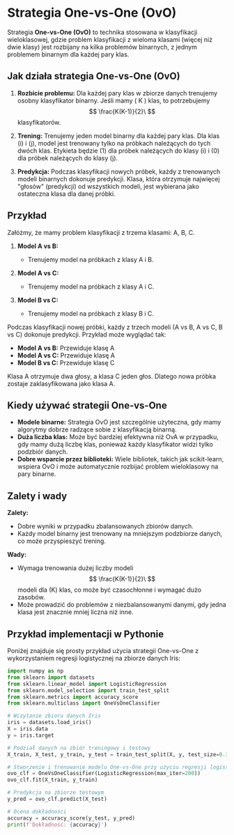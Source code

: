 # Strategia One-vs-One (OvO)

Strategia **One-vs-One (OvO)** to technika stosowana w klasyfikacji wieloklasowej, gdzie problem klasyfikacji z wieloma klasami (więcej niż dwie klasy) jest rozbijany na kilka problemów binarnych, z jednym problemem binarnym dla każdej pary klas.

## Jak działa strategia One-vs-One (OvO)


1. **Rozbicie problemu:** Dla każdej pary klas w zbiorze danych trenujemy osobny klasyfikator binarny. Jeśli mamy \( K \) klas, to potrzebujemy 
$$ 
\frac{K(K-1)}{2}\ 
$$ klasyfikatorów.

2. **Trening:** Trenujemy jeden model binarny dla każdej pary klas. Dla klas \(i\) i \(j\), model jest trenowany tylko na próbkach należących do tych dwóch klas. Etykieta będzie \(1\) dla próbek należących do klasy \(i\) i \(0\) dla próbek należących do klasy \(j\).

3. **Predykcja:** Podczas klasyfikacji nowych próbek, każdy z trenowanych modeli binarnych dokonuje predykcji. Klasa, która otrzymuje najwięcej "głosów" (predykcji) od wszystkich modeli, jest wybierana jako ostateczna klasa dla danej próbki.

## Przykład

Załóżmy, że mamy problem klasyfikacji z trzema klasami: A, B, C.

1. **Model A vs B:**
   - Trenujemy model na próbkach z klasy A i B.

2. **Model A vs C:**
   - Trenujemy model na próbkach z klasy A i C.

3. **Model B vs C:**
   - Trenujemy model na próbkach z klasy B i C.

Podczas klasyfikacji nowej próbki, każdy z trzech modeli (A vs B, A vs C, B vs C) dokonuje predykcji. Przykład może wyglądać tak:

- **Model A vs B:** Przewiduje klasę A
- **Model A vs C:** Przewiduje klasę A
- **Model B vs C:** Przewiduje klasę C

Klasa A otrzymuje dwa głosy, a klasa C jeden głos. Dlatego nowa próbka zostaje zaklasyfikowana jako klasa A.

## Kiedy używać strategii One-vs-One

- **Modele binarne:** Strategia OvO jest szczególnie użyteczna, gdy mamy algorytmy dobrze radzące sobie z klasyfikacją binarną.
- **Duża liczba klas:** Może być bardziej efektywna niż OvA w przypadku, gdy mamy dużą liczbę klas, ponieważ każdy klasyfikator widzi tylko podzbiór danych.
- **Dobre wsparcie przez biblioteki:** Wiele bibliotek, takich jak scikit-learn, wspiera OvO i może automatycznie rozbijać problem wieloklasowy na pary binarne.

## Zalety i wady

**Zalety:**
- Dobre wyniki w przypadku zbalansowanych zbiorów danych.
- Każdy model binarny jest trenowany na mniejszym podzbiorze danych, co może przyspieszyć trening.

**Wady:**
- Wymaga trenowania dużej liczby modeli
$$
\frac{K(K-1)}{2}\
$$
modeli dla \(K\) klas, co może być czasochłonne i wymagać dużo zasobów.
- Może prowadzić do problemów z niezbalansowanymi danymi, gdy jedna klasa jest znacznie mniej liczna niż inne.

## Przykład implementacji w Pythonie

Poniżej znajduje się prosty przykład użycia strategii One-vs-One z wykorzystaniem regresji logistycznej na zbiorze danych Iris:

```python
import numpy as np
from sklearn import datasets
from sklearn.linear_model import LogisticRegression
from sklearn.model_selection import train_test_split
from sklearn.metrics import accuracy_score
from sklearn.multiclass import OneVsOneClassifier

# Wczytanie zbioru danych Iris
iris = datasets.load_iris()
X = iris.data
y = iris.target

# Podział danych na zbiór treningowy i testowy
X_train, X_test, y_train, y_test = train_test_split(X, y, test_size=0.3, random_state=42)

# Stworzenie i trenowanie modelu One-vs-One przy użyciu regresji logistycznej
ovo_clf = OneVsOneClassifier(LogisticRegression(max_iter=200))
ovo_clf.fit(X_train, y_train)

# Predykcja na zbiorze testowym
y_pred = ovo_clf.predict(X_test)

# Ocena dokładności
accuracy = accuracy_score(y_test, y_pred)
print(f'Dokładność: {accuracy}')
